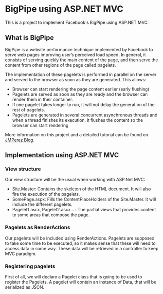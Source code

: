 # BigPipe using ASP.NET MVC

This is a project to implement Facebook's BigPipe using ASP.NET MVC.

## What is BigPipe

BigPipe is a website performance technique implemented by Facebook to serve web pages improving user’s perceived load speed. In general, it consists of serving quickly the main content of the page, and then serve the content from other regions of the page called pagelets.

The implementation of these pagelets is performed in parallel on the server and served to the browser as soon as they are generated. This allows:

* Browser can start rendering the page content earlier (early flushing)
* Pagelets are served as soon as they are ready and the browser can render them in their container.
* If one pagelet takes longer to run, it will not delay the generation of the rest of pagelets.
* Pagelets are generated in several concurrent asynchronous threads and when a thread finishes its execution, it flushes the content so the browser can start rendering.

More information on this project and a detailed tutorial can be found on [JMPerez Blog](http://jmperezperez.com/tutorial-how-to-implement-bigpipe-using-asp-net-mvc-part-1/).

## Implementation using ASP.NET MVC

### View structure

Our view structure will be the usual when working with ASP.Net MVC:

* Site.Master: Contains the skeleton of the HTML document. It will also fire the execution of the pagelets.
* SomePage.aspx: Fills the ContentPlaceHolders of the Site.Master. It will include the different pagelets.
* Pagelet1.ascx, Pagelet2.ascx… : The partial views that provides content to some areas that compose the page.

### Pagelets as RenderActions

Our pagelets will be included using RenderActions. Pagelets are supposed to take some time to be executed, so it makes sense that these will need to access data in some way. These data will be retrieved in a controller to keep MVC paradigm.

### Registering pagelets

First of all, we will declare a Pagelet class that is going to be used to register the Pagelets. A pagelet will contain an instance of Data, that will be serialized as JSON.

